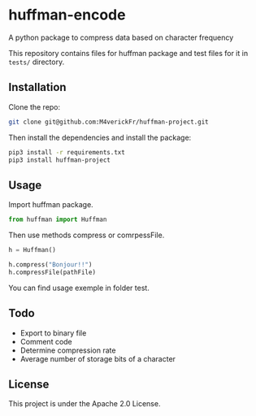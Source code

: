 # huffman-encode
A python package to compress data based on character frequency

This repository contains files for huffman package and test files for it in `tests/` directory.

## Installation

Clone the repo:

```bash
git clone git@github.com:M4verickFr/huffman-project.git
```

Then install the dependencies and install the package:

```bash
pip3 install -r requirements.txt
pip3 install huffman-project
```

## Usage

Import huffman package.

```python
from huffman import Huffman 
```

Then use methods compress or comrpessFile. 

```python
h = Huffman()

h.compress("Bonjour!!")
h.compressFile(pathFile)
```

You can find usage exemple in folder test.

## Todo

- Export to binary file
- Comment code
- Determine compression rate
- Average number of storage bits of a character

## License

This project is under the Apache 2.0 License.